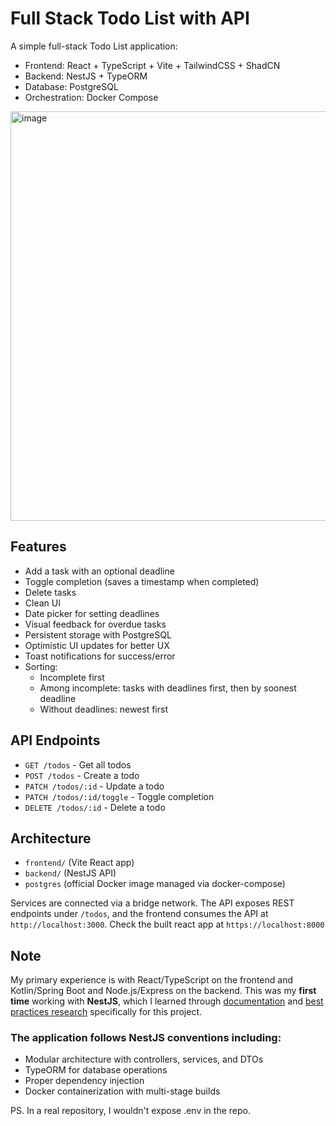 # Full Stack Todo List with API

A simple full-stack Todo List application:

- Frontend: React + TypeScript + Vite + TailwindCSS + ShadCN
- Backend: NestJS + TypeORM
- Database: PostgreSQL
- Orchestration: Docker Compose

<img width="610" height="655" alt="image" src="https://github.com/user-attachments/assets/728e7a2e-ad94-4fdc-8b4b-0b128a3dfe7b" />

## Features

- Add a task with an optional deadline
- Toggle completion (saves a timestamp when completed)
- Delete tasks
- Clean UI
- Date picker for setting deadlines
- Visual feedback for overdue tasks
- Persistent storage with PostgreSQL
- Optimistic UI updates for better UX
- Toast notifications for success/error
- Sorting:
  - Incomplete first
  - Among incomplete: tasks with deadlines first, then by soonest deadline
  - Without deadlines: newest first
  
## API Endpoints

- `GET /todos` - Get all todos
- `POST /todos` - Create a todo
- `PATCH /todos/:id` - Update a todo
- `PATCH /todos/:id/toggle` - Toggle completion
- `DELETE /todos/:id` - Delete a todo

## Architecture

- `frontend/` (Vite React app)
- `backend/` (NestJS API)
- `postgres` (official Docker image managed via docker-compose)

Services are connected via a bridge network. The API exposes REST endpoints under `/todos`, and the frontend consumes the API at `http://localhost:3000`. Check the built react app at `https://localhost:8000`

## Note

My primary experience is with React/TypeScript on the frontend and Kotlin/Spring Boot and Node.js/Express on the backend. This was my **first time** working with **NestJS**, which I learned through [documentation](https://docs.nestjs.com/recipes/sql-typeorm) and [best practices research](https://arnab-k.medium.com/best-practices-for-structuring-a-nestjs-application-b3f627548220) specifically for this project.
### The application follows NestJS conventions including:
- Modular architecture with controllers, services, and DTOs
- TypeORM for database operations
- Proper dependency injection
- Docker containerization with multi-stage builds

PS. In a real repository, I wouldn't expose .env in the repo.
